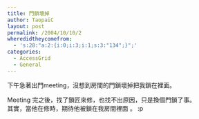 ```yaml
---
title: 門鎖壞掉
author: TaopaiC
layout: post
permalink: /2004/10/10/2
wheredidtheycomefrom:
  - 's:28:"a:2:{i:0;i:3;i:1;s:3:"134";}";'
categories:
  - AccessGrid
  - General
---
```

下午急著出門meeting，沒想到房間的門鎖壞掉把我鎖在裡面。  
<!--more-->

  
Meeting 完之後，找了鎖匠來修，也找不出原因，只是換個門鎖了事。  
其實，當他在修時，期待他被鎖在我房間裡面 。 :p